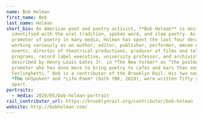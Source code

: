 ```yaml
---
name: Bob Holman
first_name: Bob
last_name: Holman
short_bio: An American poet and poetry activist, **Bob Holman** is most closely
  identified with the oral tradition, spoken word, and slam poetry. As a
  promoter of poetry in many media, Holman has spent the last four decades
  working variously as an author, editor, publisher, performer, emcee of live
  events, director of theatrical productions, producer of films and television
  programs, record label executive, university professor, and archivist. He was
  described by Henry Louis Gates Jr. in *The New Yorker* as “the postmodern
  promoter who has done more to bring poetry to cafes and bars than anyone since
  Ferlinghetti.” Bob is a contributor of the Brooklyn Rail. His two new books,
  *The UnSpoken* and *Life Poem* (both YBK, 2019), were written fifty years
  apart.
portraits:
  - media: 2020/05/bob-holman-portrait
rail_contributor_url: https://brooklynrail.org/contributor/bob-holman
website: http://bobholman.com/
---
```

